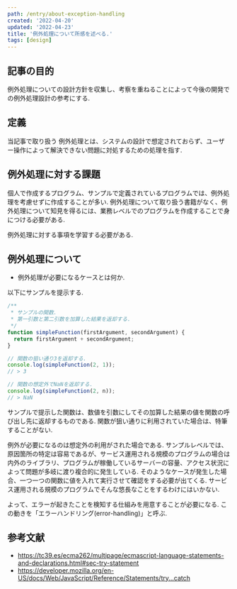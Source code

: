 ```yaml
---
path: /entry/about-exception-handling
created: '2022-04-20'
updated: '2022-04-23'
title: '例外処理について所感を述べる.'
tags: [design]
---
```


## 記事の目的

例外処理についての設計方針を収集し、考察を重ねることによって今後の開発での例外処理設計の参考にする.

## 定義

当記事で取り扱う 例外処理とは、システムの設計で想定されておらず、ユーザー操作によって解決できない問題に対処するための処理を指す.

## 例外処理に対する課題

個人で作成するプログラム、サンプルで定義されているプログラムでは、例外処理を考慮せずに作成することが多い.
例外処理について取り扱う書籍がなく、例外処理について知見を得るには、業務レベルでのプログラムを作成することで身につける必要がある.

例外処理に対する事項を学習する必要がある.

## 例外処理について

- 例外処理が必要になるケースとは何か.

以下にサンプルを提示する.

```javascript
/**
 * サンプルの関数.
 * 第一引数と第二引数を加算した結果を返却する.
 */
function simpleFunction(firstArgument, secondArgument) {
  return firstArgument + secondArgument;
}

// 関数の狙い通り3を返却する.
console.log(simpleFunction(2, 1));
// > 3

// 関数の想定外でNaNを返却する.
console.log(simpleFunction(2, n));
// > NaN
```

サンプルで提示した関数は、数値を引数にしてその加算した結果の値を関数の呼び出し先に返却するものである.
関数が狙い通りに利用されていた場合は、特筆することがない.

例外が必要になるのは想定外の利用がされた場合である.
サンプルレベルでは、原因箇所の特定は容易であるが、サービス運用される規模のプログラムの場合は内外のライブラリ、プログラムが稼働しているサーバーの容量、アクセス状況によって問題が多岐に渡り複合的に発生している.
そのようなケースが発生した場合、一つ一つの関数に値を入れて実行させて確認をする必要が出てくる.
サービス運用される規模のプログラムでそんな悠長なことをするわけにはいかない.

よって、エラーが起きたことを検知する仕組みを用意することが必要になる.
この動きを「エラーハンドリング(error-handling)」と呼ぶ.

## 参考文献

- https://tc39.es/ecma262/multipage/ecmascript-language-statements-and-declarations.html#sec-try-statement
- https://developer.mozilla.org/en-US/docs/Web/JavaScript/Reference/Statements/try...catch
